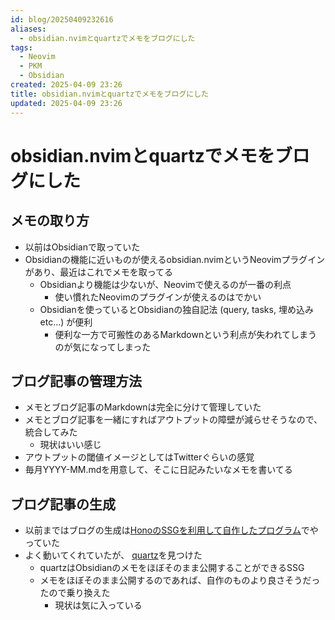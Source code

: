 ```yaml
---
id: blog/20250409232616
aliases:
  - obsidian.nvimとquartzでメモをブログにした
tags:
  - Neovim
  - PKM
  - Obsidian
created: 2025-04-09 23:26
title: obsidian.nvimとquartzでメモをブログにした
updated: 2025-04-09 23:26
---
```


# obsidian.nvimとquartzでメモをブログにした

## メモの取り方

- 以前はObsidianで取っていた
- Obsidianの機能に近いものが使えるobsidian.nvimというNeovimプラグインがあり、最近はこれでメモを取ってる
    - Obsidianより機能は少ないが、Neovimで使えるのが一番の利点
        - 使い慣れたNeovimのプラグインが使えるのはでかい
    - Obsidianを使っているとObsidianの独自記法 (query, tasks, 埋め込み etc...) が便利
        - 便利な一方で可搬性のあるMarkdownという利点が失われてしまうのが気になってしまった

## ブログ記事の管理方法

- メモとブログ記事のMarkdownは完全に分けて管理していた
- メモとブログ記事を一緒にすればアウトプットの障壁が減らせそうなので、統合してみた
    - 現状はいい感じ
- アウトプットの閾値イメージとしてはTwitterぐらいの感覚
- 毎月YYYY-MM.mdを用意して、そこに日記みたいなメモを書いてる

## ブログ記事の生成

- 以前まではブログの生成は[HonoのSSGを利用して自作したプログラム](https://tkancf.com/blog/blog-migration-astro-to-hono)でやっていた
- よく動いてくれていたが、 [quartz](https://quartz.jzhao.xyz/)を見つけた
    - quartzはObsidianのメモをほぼそのまま公開することができるSSG
    - メモをほぼそのまま公開するのであれば、自作のものより良さそうだったので乗り換えた
        - 現状は気に入っている

